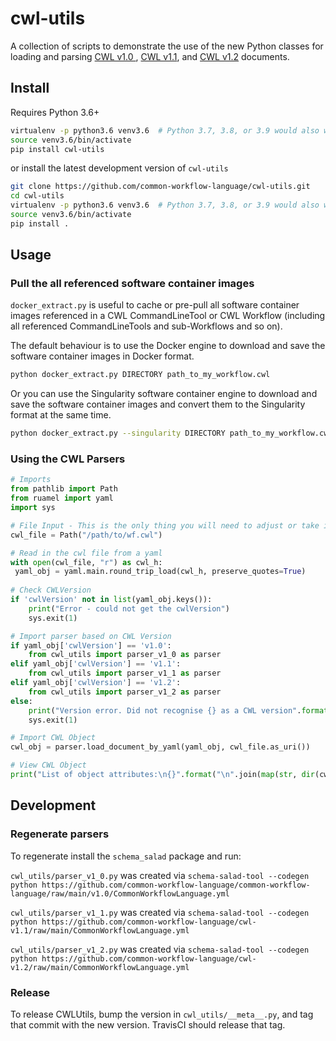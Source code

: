 # cwl-utils

A collection of scripts to demonstrate the use of the new Python classes for
loading and parsing [CWL v1.0 ](https://github.com/common-workflow-language/cwl-utils/blob/main/cwl_utils/parser/v1_0.py),
 [CWL v1.1](https://github.com/common-workflow-language/cwl-utils/blob/main/cwl_utils/parser/v1_1.py),
and [CWL v1.2](https://github.com/common-workflow-language/cwl-utils/blob/main/cwl_utils/parser/v1_2.py)
documents.

## Install

Requires Python 3.6+

``` bash
virtualenv -p python3.6 venv3.6  # Python 3.7, 3.8, or 3.9 would also work
source venv3.6/bin/activate
pip install cwl-utils
```
or install the latest development version of `cwl-utils`

``` bash
git clone https://github.com/common-workflow-language/cwl-utils.git
cd cwl-utils
virtualenv -p python3.6 venv3.6  # Python 3.7, 3.8, or 3.9 would also work
source venv3.6/bin/activate
pip install .
```

## Usage

### Pull the all referenced software container images

`docker_extract.py` is useful to cache or pre-pull all software container images
referenced in a CWL CommandLineTool or CWL Workflow (including all referenced
CommandLineTools and sub-Workflows and so on).

The default behaviour is to use the Docker engine to download and save the software
container images in Docker format.

```bash
python docker_extract.py DIRECTORY path_to_my_workflow.cwl
```

Or you can use the Singularity software container engine to download and save the
software container images and convert them to the Singularity format at the same
time.

```bash
python docker_extract.py --singularity DIRECTORY path_to_my_workflow.cwl
```

### Using the CWL Parsers

```python
# Imports
from pathlib import Path
from ruamel import yaml
import sys

# File Input - This is the only thing you will need to adjust or take in as an input to your function:
cwl_file = Path("/path/to/wf.cwl")

# Read in the cwl file from a yaml
with open(cwl_file, "r") as cwl_h:
 yaml_obj = yaml.main.round_trip_load(cwl_h, preserve_quotes=True)
    
# Check CWLVersion
if 'cwlVersion' not in list(yaml_obj.keys()):
    print("Error - could not get the cwlVersion")
    sys.exit(1)

# Import parser based on CWL Version    
if yaml_obj['cwlVersion'] == 'v1.0':
    from cwl_utils import parser_v1_0 as parser
elif yaml_obj['cwlVersion'] == 'v1.1':
    from cwl_utils import parser_v1_1 as parser
elif yaml_obj['cwlVersion'] == 'v1.2':
    from cwl_utils import parser_v1_2 as parser
else:
    print("Version error. Did not recognise {} as a CWL version".format(yaml_obj["CWLVersion"]))
    sys.exit(1)

# Import CWL Object
cwl_obj = parser.load_document_by_yaml(yaml_obj, cwl_file.as_uri())

# View CWL Object
print("List of object attributes:\n{}".format("\n".join(map(str, dir(cwl_obj)))))
```

## Development

### Regenerate parsers

To regenerate install the `schema_salad` package and run:

`cwl_utils/parser_v1_0.py` was created via
`schema-salad-tool --codegen python https://github.com/common-workflow-language/common-workflow-language/raw/main/v1.0/CommonWorkflowLanguage.yml`

`cwl_utils/parser_v1_1.py` was created via
`schema-salad-tool --codegen python https://github.com/common-workflow-language/cwl-v1.1/raw/main/CommonWorkflowLanguage.yml`

`cwl_utils/parser_v1_2.py` was created via
`schema-salad-tool --codegen python https://github.com/common-workflow-language/cwl-v1.2/raw/main/CommonWorkflowLanguage.yml`


### Release

To release CWLUtils, bump the version in `cwl_utils/__meta__.py`, and tag that
commit with the new version. TravisCI should release that tag.
